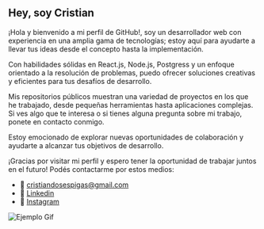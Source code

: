 ## Hey, soy Cristian 
 ¡Hola y bienvenido a mi perfil de GitHub!, soy un desarrollador web  con experiencia en una amplia gama de tecnologías; estoy aquí para ayudarte a llevar tus ideas desde el concepto hasta la implementación.

Con habilidades sólidas en React.js, Node.js, Postgress y un enfoque orientado a la resolución de problemas, puedo ofrecer soluciones creativas y eficientes para tus desafíos de desarrollo.

Mis repositorios públicos muestran una variedad de proyectos en los que he trabajado, desde pequeñas herramientas hasta aplicaciones complejas. Si ves algo que te interesa o si tienes alguna pregunta sobre mi trabajo, ponete en contacto conmigo.

Estoy emocionado de explorar nuevas oportunidades de colaboración y ayudarte a alcanzar tus objetivos de desarrollo.

¡Gracias por visitar mi perfil y espero tener la oportunidad de trabajar juntos en el futuro!
Podés contactarme por estos medios:
  - 📩 [cristiandosespigas@gmail.com](mailto:cristiandosespigas@gmail.com)
  - 💼 [Linkedin](https://www.linkedin.com/in/cristian-rodriguezz/)
  - 📸 [Instagram](https://www.instagram.com/grillorodriguezz/)

![Ejemplo Gif](https://media.giphy.com/media/kELWH7yHTEWlrOrgli/giphy.gif)



